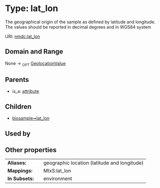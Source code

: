 
# Type: lat_lon


The geographical origin of the sample as defined by latitude and longitude. The values should be reported in decimal degrees and in WGS84 system

URI: [nmdc:lat_lon](https://microbiomedata/meta/lat_lon)


## Domain and Range

None ->  <sub>OPT</sub> [GeolocationValue](GeolocationValue.md)

## Parents

 *  is_a: [attribute](attribute.md)

## Children

 *  [biosample➞lat_lon](biosample_lat_lon.md)

## Used by


## Other properties

|  |  |  |
| --- | --- | --- |
| **Aliases:** | | geographic location (latitude and longitude) |
| **Mappings:** | | MIxS:lat_lon |
| **In Subsets:** | | environment |

